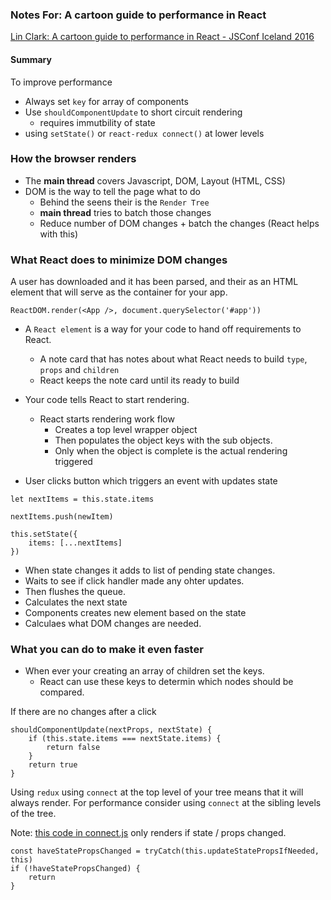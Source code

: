 
### Notes For:  A cartoon guide to performance in React
[Lin Clark: A cartoon guide to performance in React - JSConf Iceland 2016](https://www.youtube.com/watch?v=NGxVLnJKhP8&index=2&list=PL37ZVnwpeshGtbb-i7WJqtxZhoe5AGIw4)

#### Summary
To improve performance
* Always set `key` for array of components
* Use `shouldComponentUpdate` to short circuit rendering
  * requires immutbility of state
* using `setState()` or `react-redux connect()` at lower levels

### How the browser renders

* The **main thread** covers Javascript, DOM, Layout (HTML, CSS)
* DOM is the way to tell the page what to do
  * Behind the seens their is the `Render Tree`
  * **main thread** tries to batch those changes
  * Reduce number of DOM changes + batch the changes (React helps with this)

### What React does to minimize DOM changes

A user has downloaded and it has been parsed, and their as an HTML element that will serve as the container for your app.

```
ReactDOM.render(<App />, document.querySelector('#app'))
```

* A `React element` is a way for your code to hand off requirements to React.
  * A note card that has notes about what React needs to build `type`, `props` and `children`
  * React keeps the note card until its ready to build
* Your code tells React to start rendering.
  * React starts rendering work flow
     * Creates a top level wrapper object
     * Then populates the object keys with the sub objects.
     * Only when the object is complete is the actual rendering triggered

* User clicks button which triggers an event with updates state

```
let nextItems = this.state.items

nextItems.push(newItem)

this.setState({
    items: [...nextItems]
})
```

* When state changes it adds to list of pending state changes.
* Waits to see if click handler made any ohter updates.
* Then flushes the queue.
* Calculates the next state
* Components creates new element based on the state
* Calculaes what DOM changes are needed.

### What you can do to make it even faster

* When ever your creating an array of children set the keys.
  * React can use these keys to determin which nodes should be compared.

If there are no changes after a click

```
shouldComponentUpdate(nextProps, nextState) {
    if (this.state.items === nextState.items) {
        return false
    }
    return true
}
```

Using `redux` using `connect` at the top level of your tree means that it will always render.
For performance consider using `connect` at the sibling levels of the tree.

Note: [this code in connect.js](https://github.com/reactjs/react-redux/blob/master/src/components/connect.js) only renders if state / props changed.

```
const haveStatePropsChanged = tryCatch(this.updateStatePropsIfNeeded, this)
if (!haveStatePropsChanged) {
    return
}
```







